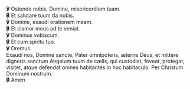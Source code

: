 **℣** Ostende nobis, Domine, misericordiam tuam.  
**℟** Et salutare tuum da nobis.  
**℣** Domine, exaudi orationem meam.  
**℟** Et clamor meus ad te veniat.  
**℣** Dominus vobiscum.  
**℟** Et cum spiritu tuo.  
**℣** Oremus.  
Exaudi nos, Domine sancte, Pater omnipotens, æterne Deus, et mittere
digneris sanctum Angelum tuum de cælis, qui custodiat, foveat, protegat,
visitet, atque defendat omnes habitantes in hoc habitaculo. Per Christum
Dominum nostrum.  
**℟** Amen
